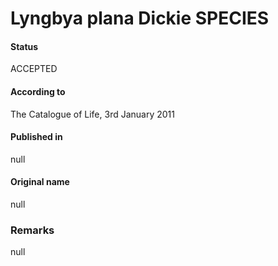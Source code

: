 # Lyngbya plana Dickie SPECIES

#### Status
ACCEPTED

#### According to
The Catalogue of Life, 3rd January 2011

#### Published in
null

#### Original name
null

### Remarks
null